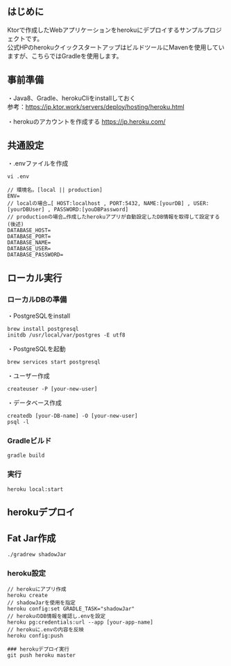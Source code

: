 ## はじめに
Ktorで作成したWebアプリケーションをherokuにデプロイするサンプルプロジェクトです。  
公式HPのherokuクイックスタートアップはビルドツールにMavenを使用していますが、こちらではGradleを使用します。

## 事前準備
・Java8、Gradle、herokuCliをinstallしておく  
参考：https://jp.ktor.work/servers/deploy/hosting/heroku.html  

・herokuのアカウントを作成する
https://jp.heroku.com/

## 共通設定
  
・.envファイルを作成  
```
vi .env
```
```
// 環境名。[local || production]
ENV=
// localの場合…[ HOST:localhost , PORT:5432, NAME:[yourDB] , USER:[yourDBUser] , PASSWORD:[youDBPassword]
// productionの場合…作成したherokuアプリが自動設定したDB情報を取得して設定する(後述)
DATABASE_HOST=  
DATABASE_PORT=  
DATABASE_NAME=  
DATABASE_USER=  
DATABASE_PASSWORD=  
```

## ローカル実行
### ローカルDBの準備
・PostgreSQLをinstall  
```
brew install postgresql
initdb /usr/local/var/postgres -E utf8
```
・PostgreSQLを起動
```
brew services start postgresql
```
・ユーザー作成
```
createuser -P [your-new-user]
```
・データベース作成
```
createdb [your-DB-name] -O [your-new-user]
psql -l
```
### Gradleビルド
```
gradle build
```
### 実行
```
heroku local:start
```

## herokuデプロイ
## Fat Jar作成
```
./gradrew shadowJar  
```
### heroku設定
```
// herokuにアプリ作成  
heroku create  
// shadowJarを使用を指定  
heroku config:set GRADLE_TASK="shadowJar"  
// herokuのDB情報を確認し.envを設定  
heroku pg:credentials:url --app [your-app-name] 
// herokuに.envの内容を反映  
heroku config:push  

### herokuデプロイ実行
git push heroku master
